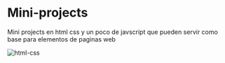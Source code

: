 # Mini-projects

Mini projects en html css y un poco de javscript que pueden servir como base para elementos de paginas web

![html-css](https://user-images.githubusercontent.com/93749475/147309524-c9ff5901-bd79-488c-a4ed-3dcedeec677e.jpg)
